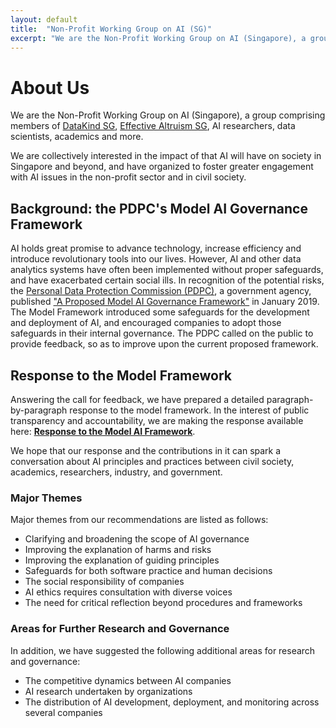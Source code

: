 ```yaml
---
layout: default
title:  "Non-Profit Working Group on AI (SG)"
excerpt: "We are the Non-Profit Working Group on AI (Singapore), a group comprising members of DataKind SG, Effective Altruism SG, AI researchers, data scientists, academics and more."
---
```


# About Us

We are the Non-Profit Working Group on AI (Singapore), a group comprising members of [DataKind SG](https://www.datakind.org/chapters/datakind-sg), [Effective Altruism SG](http://effectivealtruism.sg), AI researchers, data scientists, academics and more.

We are collectively interested in the impact of that AI will have on society in Singapore and beyond, and have organized to foster greater engagement with AI issues in the non-profit sector and in civil society.

## Background: the PDPC's Model AI Governance Framework

AI holds great promise to advance technology, increase efficiency and introduce revolutionary tools into our lives. However, AI and other data analytics systems have often been implemented without proper safeguards, and have exacerbated certain social ills. In recognition of the potential risks, the [Personal Data Protection Commission (PDPC)](https://www.pdpc.gov.sg), a government agency, published ["A Proposed Model AI Governance Framework"](https://www.pdpc.gov.sg/-/media/Files/PDPC/PDF-Files/Resource-for-Organisation/AI/A-Proposed-Model-AI-Governance-Framework-January-2019.pdf) in January 2019. The Model Framework introduced some safeguards for the development and deployment of AI, and encouraged companies to adopt those safeguards in their internal governance. The PDPC called on the public to provide feedback, so as to improve upon the current proposed framework.

## Response to the Model Framework

Answering the call for feedback, we have prepared a detailed paragraph-by-paragraph response to the model framework. In the interest of public transparency and accountability, we are making the response available here: [**Response to the Model AI Framework**](npwg_response_to_model_ai_framework.pdf).

We hope that our response and the contributions in it can spark a conversation about AI principles and practices between civil society, academics, researchers, industry, and government.

### Major Themes

Major themes from our recommendations are listed as follows:

- Clarifying and broadening the scope of AI governance
- Improving the explanation of harms and risks
- Improving the explanation of guiding principles
- Safeguards for both software practice and human decisions
- The social responsibility of companies
- AI ethics requires consultation with diverse voices
- The need for critical reflection beyond procedures and frameworks

### Areas for Further Research and Governance

In addition, we have suggested the following additional areas for research and governance:

- The competitive dynamics between AI companies
- AI research undertaken by organizations
- The distribution of AI development, deployment, and monitoring across several companies
